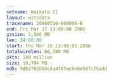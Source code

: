```yaml
---
setname: Waikato II
layout: witsdata
tracename: 20060316-000000-0
end: Fri Mar 17 13:00:00 2006
gzsize: 3,506 MB
len: 24:00:00
start: Thu Mar 16 13:00:01 2006
totalwirelen: 66,180 MB
pkts: 140 million
size: 10,704 MB
md5: 9d62f0365bc8a470fec9e6e56fc76add
---
```

